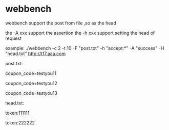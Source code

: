 # webbench
webbench support the post from file ,so as the head

the -A xxx support the assertion
the -h xxx support setting the head of request

example:
./webbench  -c 2 -t 10 -F "post.txt" -h "accept:*" -A "success" -H "head.txt" http://t17.aaa.com

post.txt:

coupon_code=testyou11

coupon_code=testyou12

coupon_code=testyou13

head.txt:

token:111111

token:222222
